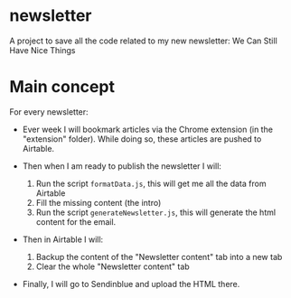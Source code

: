 # newsletter

A project to save all the code related to my new newsletter: We Can Still Have Nice Things

# Main concept

For every newsletter:

- Ever week I will bookmark articles via the Chrome extension (in the "extension" folder). While doing so, these articles are pushed to Airtable.

- Then when I am ready to publish the newsletter I will:

  1. Run the script `formatData.js`, this will get me all the data from Airtable
  2. Fill the missing content (the intro)
  3. Run the script `generateNewsletter.js`, this will generate the html content for the email.

- Then in Airtable I will:

  1. Backup the content of the "Newsletter content" tab into a new tab
  2. Clear the whole "Newsletter content" tab

- Finally, I will go to Sendinblue and upload the HTML there.
